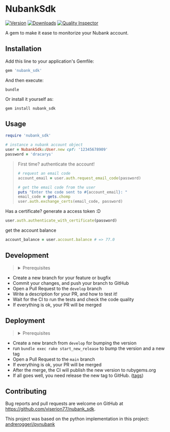 # NubankSdk

[![Version](https://img.shields.io/gem/v/nubank_sdk?color=%23701516&logo=ruby&logoColor=%23701516&style=for-the-badge)](https://rubygems.org/gems/nubank_sdk)
[![Downloads](https://img.shields.io/gem/dt/nubank_sdk?color=%23701516&logo=ruby&logoColor=%23701516&style=for-the-badge)](https://rubygems.org/gems/nubank_sdk)
[![Quality Inspector](https://github.com/Viserion77/nubank_sdk/actions/workflows/quality-inspector.yml/badge.svg?branch=develop&&event=push)](https://github.com/Viserion77/nubank_sdk/actions/workflows/quality-inspector.yml?branch=develop)

A gem to make it ease to monitorize your Nubank account.

## Installation

Add this line to your application's Gemfile:

```ruby
gem 'nubank_sdk'
```

And then execute:

```shell
bundle
```

Or install it yourself as:

```shell
gem install nubank_sdk
```

## Usage

```ruby
require 'nubank_sdk'

# instance a nubank account object
user = NubankSdk::User.new cpf: '12345678909'
password = 'dracarys'
```

> First time? authenticate the account!
>
> ```ruby
> # request an email code
> account_email = user.auth.request_email_code(password)
> 
> # get the email code from the user
> puts "Enter the code sent to #{account_email}: "
> email_code = gets.chomp
> user.auth.exchange_certs(email_code, password)
> ```
>

Has a certificate? generate a access token :D
```ruby
user.auth.authenticate_with_certificate(password)
```

get the account balance

```ruby
account_balance = user.account.balance # => 77.0
```

## Development

> <details>
>
> <summary>Prerequisites</summary>
>
> - Ruby 2.7.2
> - Bundler
> - git
>
> Clone the repository:
> ```shell
> git clone https://github.com/viserion77/nubank_sdk.git
> ```
>
> Install the dependencies:
> ```shell
> bundle install
> ```
>
> </details>

- Create a new branch for your feature or bugfix
- Commit your changes, and push your branch to GitHub
- Open a Pull Request to the `develop` branch
- Write a description for your PR, and how to test it!
- Wait for the CI to run the tests and check the code quality
- If everything is ok, your PR will be merged

## Deployment

> <details>
>
> <summary>Prerequisites</summary>
>
> - Ruby 2.7.2
> - Bundler
> - git
>
> Clone the repository:
> ```shell
> git clone https://github.com/viserion77/nubank_sdk.git
> ```
>
> Install the dependencies:
> ```shell
> bundle install
> ```
>
> </details>

- Create a new branch from `develop` for bumping the version
- run `bundle exec rake start_new_release` to bump the version and a new tag
- Open a Pull Request to the `main` branch
- If everything is ok, your PR will be merged
- After the merge, the CI will publish the new version to rubygems.org
- If all goes well, you need release the new tag to GitHub. ([tags](https://github.com/Viserion77/nubank_sdk/tags))

## Contributing

Bug reports and pull requests are welcome on GitHub at https://github.com/viserion77/nubank_sdk.

This project was based on the python implementation in this project: [andreroggeri/pynubank](https://github.com/andreroggeri/pynubank)
